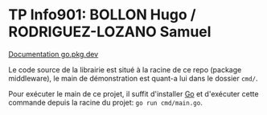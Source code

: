 # TP Info901: BOLLON Hugo / RODRIGUEZ-LOZANO Samuel

[Documentation go.pkg.dev](https://pkg.go.dev/github.com/hbollon/go-middleware@v1.0.0)

Le code source de la librairie est situé à la racine de ce repo (package middleware), le main de démonstration est quant-a lui dans le dossier `cmd/`.

Pour exécuter le main de ce projet, il suffit d'installer [Go](https://golang.org/doc/install) et d'exécuter cette commande depuis la racine du projet: `go run cmd/main.go`.
